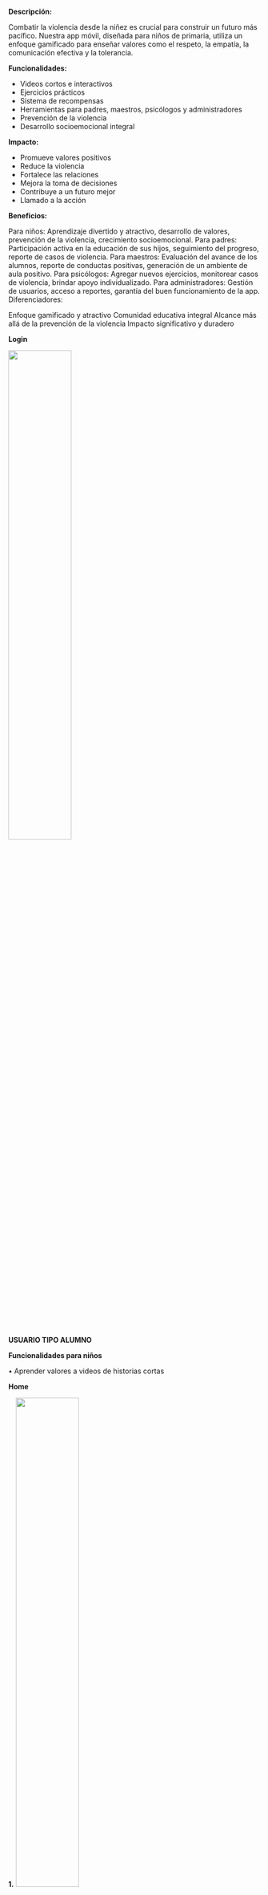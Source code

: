 
**Descripción:**

Combatir la violencia desde la niñez es crucial para construir un futuro más pacífico. Nuestra app móvil, diseñada para niños de primaria, utiliza un enfoque gamificado para enseñar valores como el respeto, la empatía, la comunicación efectiva y la tolerancia.

**Funcionalidades:**

- Videos cortos e interactivos
- Ejercicios prácticos
- Sistema de recompensas
- Herramientas para padres, maestros, psicólogos y administradores
- Prevención de la violencia
- Desarrollo socioemocional integral

**Impacto:**

- Promueve valores positivos
- Reduce la violencia
- Fortalece las relaciones
- Mejora la toma de decisiones
- Contribuye a un futuro mejor
- Llamado a la acción

**Beneficios:**

Para niños: Aprendizaje divertido y atractivo, desarrollo de valores, prevención de la violencia, crecimiento socioemocional.
Para padres: Participación activa en la educación de sus hijos, seguimiento del progreso, reporte de casos de violencia.
Para maestros: Evaluación del avance de los alumnos, reporte de conductas positivas, generación de un ambiente de aula positivo.
Para psicólogos: Agregar nuevos ejercicios, monitorear casos de violencia, brindar apoyo individualizado.
Para administradores: Gestión de usuarios, acceso a reportes, garantía del buen funcionamiento de la app.
Diferenciadores:

Enfoque gamificado y atractivo
Comunidad educativa integral
Alcance más allá de la prevención de la violencia
Impacto significativo y duradero


**Login**



<img src="https://github.com/Patahu/Valori/assets/55921419/a147c04a-c43f-43d1-a8a1-cd14f1f906fb" width="50%" height="50%">




**USUARIO TIPO ALUMNO**


**Funcionalidades para niños**



• Aprender valores a videos de historias cortas



**Home**

**1.** <img src="https://github.com/Patahu/Valori/assets/55921419/8c2504f8-4745-4306-8aa6-08e4dcbac447" width="50%" height="50%">



**2.** <img src="https://github.com/Patahu/Valori/assets/55921419/7c761a0d-648e-4ad8-a345-c2c7bdd02dd1" width="50%" height="50%">  



**3.** <img src="https://github.com/Patahu/Valori/assets/55921419/96d89964-dad6-4af9-8b3b-2f1b0e907ded" width="50%" height="50%">



**4.** <img src="https://github.com/Patahu/Valori/assets/55921419/9345fc64-d4b4-40f7-ab71-56284855ea8f" width="50%" height="50%">  



**5.** <img src="https://github.com/Patahu/Valori/assets/55921419/ca1db1c3-2a91-4698-b846-4a23cbde35be" width="50%" height="50%">



**6.** <img src="https://github.com/Patahu/Valori/assets/55921419/06df7268-06f5-40c0-b515-681a7f571d86" width="50%" height="50%">



• Practicar valores a través de ejercicios corto



**1.** <img src="https://github.com/Patahu/Valori/assets/55921419/56998be6-9c1b-4f23-a2a5-bced859451cb" width="50%" height="50%">  



**2.** <img src="https://github.com/Patahu/Valori/assets/55921419/9ad6a114-9c11-497e-92ee-6c82fbcb9e67" width="50%" height="50%">



**3.** <img src="https://github.com/Patahu/Valori/assets/55921419/f769895e-1de3-4fb0-8186-799711f33103" width="50%" height="50%">  



**4.** <img src="https://github.com/Patahu/Valori/assets/55921419/07390eca-a025-482d-8543-c03258724dd6" width="50%" height="50%">


**5.** <img src="https://github.com/Patahu/Valori/assets/55921419/b03b5501-7724-4211-b0f5-33efa9d9271f" width="50%" height="50%">



• Aprender valores con retos



**1.** <img src="https://github.com/Patahu/Valori/assets/55921419/ce4e0162-4e96-49dc-8b3b-249ed27a7ce6" width="50%" height="50%">



**2.** <img src="https://github.com/Patahu/Valori/assets/55921419/ab4e7f96-c6fc-4c05-935d-f1ab91a6957c" width="50%" height="50%">



**3.** <img src="https://github.com/Patahu/Valori/assets/55921419/eedf6a2e-97e2-4a8e-9a7f-0f0971ef230c" width="50%" height="50%">



**4.** <img src="https://github.com/Patahu/Valori/assets/55921419/df9bdfda-c2a6-4373-93b6-ef5f40cf3716" width="50%" height="50%">



**5.** <img src="https://github.com/Patahu/Valori/assets/55921419/2dca0b9f-6af4-4031-ac1e-8c8608dc7087" width="50%" height="50%">


• Reporta valores o violencia


Valores

**1.** <img src="https://github.com/Patahu/Valori/assets/55921419/f7d96c2a-5b8e-415c-a300-f8c9887ef5da" width="50%" height="50%">



**2.** <img src="https://github.com/Patahu/Valori/assets/55921419/74bfbb0e-ba08-4862-987c-b2dac7c7bf25" width="50%" height="50%">



**3.** <img src="https://github.com/Patahu/Valori/assets/55921419/7cca7557-f0cb-47d0-a389-af5fdd9901e7" width="50%" height="50%">



**4.** <img src="https://github.com/Patahu/Valori/assets/55921419/4c91537c-a3ab-4165-be2c-2812b01d9283" width="50%" height="50%">



**5.** <img src="https://github.com/Patahu/Valori/assets/55921419/a9889ee7-0b62-4c55-82f2-4f2e245751ea" width="50%" height="50%">



**6.** <img src="https://github.com/Patahu/Valori/assets/55921419/932ec757-a63c-4d5f-9dd8-bdcec9c59007" width="50%" height="50%">



Violencia



**1.** <img src="https://github.com/Patahu/Valori/assets/55921419/41e73276-7d5d-4612-9e8c-69d9a18d8b16" width="50%" height="50%">



**2.** <img src="https://github.com/Patahu/Valori/assets/55921419/3f39a4c2-d346-49fc-9b55-b55ba403cadf" width="50%" height="50%">



**3.** <img src="https://github.com/Patahu/Valori/assets/55921419/dc57120f-3f2f-4475-8592-82bfc86d6bdd" width="50%" height="50%">



**Ranking**



<img src="https://github.com/Patahu/Valori/assets/55921419/c7d0aa70-1638-4303-9633-b01d75071cd6" width="50%" height="50%">



**Perfil**



<img src="https://github.com/Patahu/Valori/assets/55921419/232dcd34-57ea-4fa7-bcf2-1a7f77f09496" width="50%" height="50%">



**Notificaciones**



<img src="https://github.com/Patahu/Valori/assets/55921419/87be8b73-2121-47ab-ad72-f54807b614a8" width="50%" height="50%">


**USUARIO TIPO PSCICOLOGO**


**home**


1. Valores y Violencia


**1** <img src="https://github.com/Patahu/Valori/assets/55921419/c9d48119-4c67-42e2-b745-d7b914a4aa54" width="50%" height="50%">




**2** <img src="https://github.com/Patahu/Valori/assets/55921419/5b3a02ef-8365-4ae2-98e4-5ff518c00156" width="50%" height="50%">




**3** <img src="https://github.com/Patahu/Valori/assets/55921419/845c793e-4ac1-4b12-a400-871a094ae324" width="50%" height="50%">




**4** <img src="https://github.com/Patahu/Valori/assets/55921419/4876d7f5-da65-4bfc-8169-fa575cfb4d16" width="50%" height="50%">



2. Historias



**1** <img src="https://github.com/Patahu/Valori/assets/55921419/49ed1c5f-c1ac-4175-8482-c2d91033bcb8" width="50%" height="50%">



**2** <img src="https://github.com/Patahu/Valori/assets/55921419/7bf84283-999a-4ac5-9a48-d97bc7db6439" width="50%" height="50%">



**3** <img src="https://github.com/Patahu/Valori/assets/55921419/e59561b7-e730-4b4d-b93e-dc6107f20ddf" width="50%" height="50%">



**4** <img src="https://github.com/Patahu/Valori/assets/55921419/d17795e1-0905-4524-aa71-af22e87e7ac4" width="50%" height="50%">



3. Ejercicios




**USUARIO TIPO MAESTRO**
